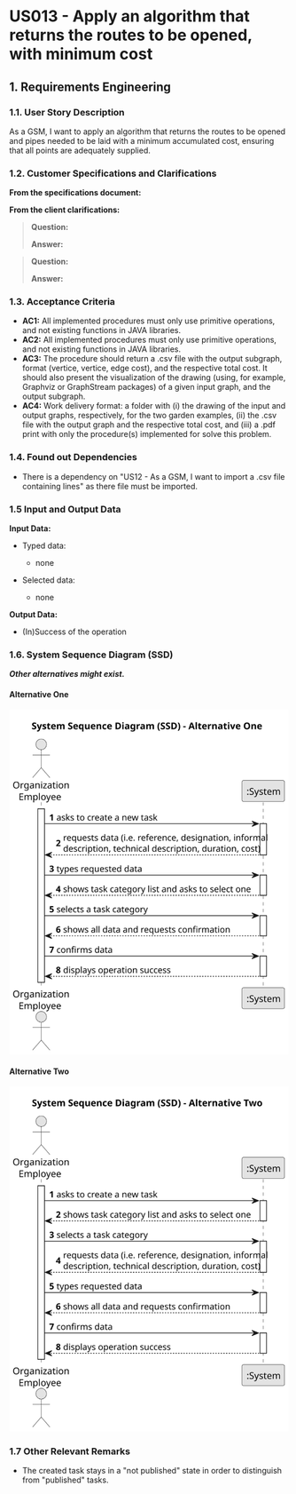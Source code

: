 # US013 - Apply an algorithm that returns the routes to be opened, with minimum cost


## 1. Requirements Engineering

### 1.1. User Story Description

As a GSM, I want to apply an algorithm that returns the routes
to be opened and pipes needed to be laid with a minimum accumulated
cost, ensuring that all points are adequately supplied.

### 1.2. Customer Specifications and Clarifications 

**From the specifications document:**

>	

>	

**From the client clarifications:**

> **Question:** 
>
> **Answer:** 

> **Question:** 
>
> **Answer:** 
> 
### 1.3. Acceptance Criteria

* **AC1:** All implemented procedures must only use primitive operations, and not existing functions in JAVA libraries.
* **AC2:** All implemented procedures must only use primitive operations, and not existing functions in JAVA libraries.
* **AC3:** The procedure should return a .csv file with the output subgraph, format (vertice, vertice, edge cost), and the respective total cost. It should also present the visualization of the drawing (using, for example, Graphviz or GraphStream packages) of a given input graph, and the output subgraph.
* **AC4:** Work delivery format: a folder with (i) the drawing of the input and output graphs, respectively, for the two garden examples, (ii) the .csv file with the output graph and the respective total cost, and (iii) a .pdf print with only the procedure(s) implemented for solve this problem.
### 1.4. Found out Dependencies

* There is a dependency on "US12 - As a GSM, I want to import a .csv file containing lines" as there file must be imported.

### 1.5 Input and Output Data

**Input Data:**

* Typed data:
    * none
	
* Selected data:
    * none

**Output Data:**

* (In)Success of the operation

### 1.6. System Sequence Diagram (SSD)

**_Other alternatives might exist._**

#### Alternative One

![System Sequence Diagram - Alternative One](svg/us006-system-sequence-diagram-alternative-one.svg)

#### Alternative Two

![System Sequence Diagram - Alternative Two](svg/us006-system-sequence-diagram-alternative-two.svg)

### 1.7 Other Relevant Remarks

* The created task stays in a "not published" state in order to distinguish from "published" tasks.